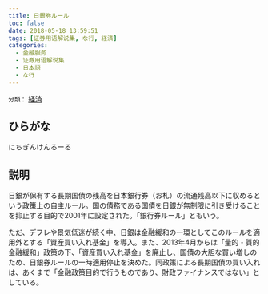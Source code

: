 ```yaml
---
title: 日銀券ルール
toc: false
date: 2018-05-18 13:59:51
tags: [证券用语解说集, な行, 経済]
categories:
  - 金融服务
  - 证券用语解说集
  - 日本語
  - な行
---
```


`分類：` [経済](/tags/経済/)

## ひらがな

にちぎんけんるーる

## 説明

日銀が保有する長期国債の残高を日本銀行券（お札）の流通残高以下に収めるという政策上の自主ルール。国の債務である国債を日銀が無制限に引き受けることを抑止する目的で2001年に設定された。「銀行券ルール」ともいう。

ただ、デフレや景気低迷が続く中、日銀は金融緩和の一環としてこのルールを適用外とする「資産買い入れ基金」を導入。また、2013年4月からは「量的・質的金融緩和」政策の下、「資産買い入れ基金」を廃止し、国債の大胆な買い増しのため、日銀券ルールの一時適用停止を決めた。同政策による長期国債の買い入れは、あくまで「金融政策目的で行うものであり、財政ファイナンスではない」としている。
